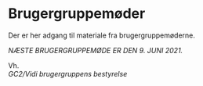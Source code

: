 # Brugergruppemøder
Der er her adgang til materiale fra brugergruppemøderne.

_NÆSTE BRUGERGRUPPEMØDE ER DEN 9. JUNI 2021._

Vh.  
_GC2/Vidi brugergruppens bestyrelse_
